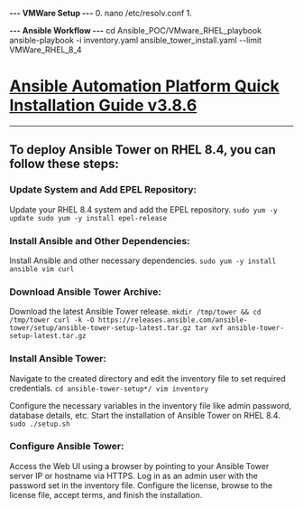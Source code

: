 **--- VMWare Setup ---**
0. nano /etc/resolv.conf
1. 

**--- Ansible Workflow ---**
cd Ansible_POC/VMware_RHEL_playbook
ansible-playbook -i inventory.yaml ansible_tower_install.yaml --limit VMWare_RHEL_8_4

# [Ansible Automation Platform Quick Installation Guide v3.8.6](https://docs.ansible.com/ansible-tower/latest/html/quickinstall/index.html)

---

## To deploy Ansible Tower on RHEL 8.4, you can follow these steps:

### Update System and Add EPEL Repository:
Update your RHEL 8.4 system and add the EPEL repository.
`
    sudo yum -y update
    sudo yum -y install epel-release
`

### Install Ansible and Other Dependencies:
Install Ansible and other necessary dependencies.
`
    sudo yum -y install ansible vim curl
`

### Download Ansible Tower Archive:
Download the latest Ansible Tower release.
`
    mkdir /tmp/tower && cd /tmp/tower
    curl -k -O https://releases.ansible.com/ansible-tower/setup/ansible-tower-setup-latest.tar.gz
    tar xvf ansible-tower-setup-latest.tar.gz
`

### Install Ansible Tower:
Navigate to the created directory and edit the inventory file to set required credentials.
`
    cd ansible-tower-setup*/
    vim inventory
`

Configure the necessary variables in the inventory file like admin password, database details, etc.
Start the installation of Ansible Tower on RHEL 8.4.
`
    sudo ./setup.sh
`

### Configure Ansible Tower:
Access the Web UI using a browser by pointing to your Ansible Tower server IP or hostname via HTTPS.
Log in as an admin user with the password set in the inventory file.
Configure the license, browse to the license file, accept terms, and finish the installation.